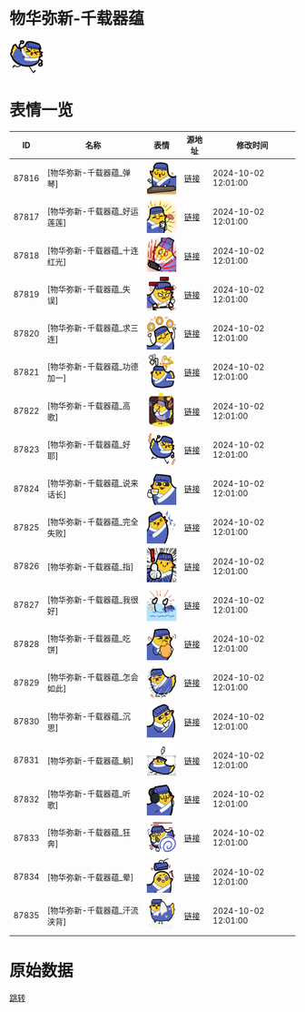 # 物华弥新-千载器蕴

<img src="./cover.png" height="60" alt="cover" />

# 表情一览

|ID|名称|表情|源地址|修改时间|
|----|----|----|----|----|
|87816|[物华弥新-千载器蕴_弹琴]|<img src="./pic/087816_%5B物华弥新-千载器蕴_弹琴%5D.png" height="60" alt="弹琴"/>|[链接](https://i0.hdslb.com/bfs/garb/4652e00d84e2e07547f0fdb1fcda27eedd3e03f4.png)|2024-10-02 12:01:00|
|87817|[物华弥新-千载器蕴_好运莲莲]|<img src="./pic/087817_%5B物华弥新-千载器蕴_好运莲莲%5D.png" height="60" alt="好运莲莲"/>|[链接](https://i0.hdslb.com/bfs/garb/adab26b8a8a1220a06f8db613da90e1efe30889a.png)|2024-10-02 12:01:00|
|87818|[物华弥新-千载器蕴_十连红光]|<img src="./pic/087818_%5B物华弥新-千载器蕴_十连红光%5D.png" height="60" alt="十连红光"/>|[链接](https://i0.hdslb.com/bfs/garb/2ef161066c8932636ebd924f71b19bb0e3b41d00.png)|2024-10-02 12:01:00|
|87819|[物华弥新-千载器蕴_失误]|<img src="./pic/087819_%5B物华弥新-千载器蕴_失误%5D.png" height="60" alt="失误"/>|[链接](https://i0.hdslb.com/bfs/garb/c42216152a303b8b5b7c506fade565268f41d54f.png)|2024-10-02 12:01:00|
|87820|[物华弥新-千载器蕴_求三连]|<img src="./pic/087820_%5B物华弥新-千载器蕴_求三连%5D.png" height="60" alt="求三连"/>|[链接](https://i0.hdslb.com/bfs/garb/30c32fa7012cb7fd88109d12c6dbbf787110cc0a.png)|2024-10-02 12:01:00|
|87821|[物华弥新-千载器蕴_功德加一]|<img src="./pic/087821_%5B物华弥新-千载器蕴_功德加一%5D.png" height="60" alt="功德加一"/>|[链接](https://i0.hdslb.com/bfs/garb/b2aae8a8bdb31f786ba45e5d50258751302a3885.png)|2024-10-02 12:01:00|
|87822|[物华弥新-千载器蕴_高歌]|<img src="./pic/087822_%5B物华弥新-千载器蕴_高歌%5D.png" height="60" alt="高歌"/>|[链接](https://i0.hdslb.com/bfs/garb/3cc5cf6373091bd5a4bfef62b54354c112975bf8.png)|2024-10-02 12:01:00|
|87823|[物华弥新-千载器蕴_好耶]|<img src="./pic/087823_%5B物华弥新-千载器蕴_好耶%5D.png" height="60" alt="好耶"/>|[链接](https://i0.hdslb.com/bfs/garb/eaa6b8ad795730336ff876540bee3808be06ad30.png)|2024-10-02 12:01:00|
|87824|[物华弥新-千载器蕴_说来话长]|<img src="./pic/087824_%5B物华弥新-千载器蕴_说来话长%5D.png" height="60" alt="说来话长"/>|[链接](https://i0.hdslb.com/bfs/garb/7b772029d834e45a76a7b82b574c8793557f4a70.png)|2024-10-02 12:01:00|
|87825|[物华弥新-千载器蕴_完全失败]|<img src="./pic/087825_%5B物华弥新-千载器蕴_完全失败%5D.png" height="60" alt="完全失败"/>|[链接](https://i0.hdslb.com/bfs/garb/b567ffa582c54addaec7a14220d878b3aba4b727.png)|2024-10-02 12:01:00|
|87826|[物华弥新-千载器蕴_指]|<img src="./pic/087826_%5B物华弥新-千载器蕴_指%5D.png" height="60" alt="指"/>|[链接](https://i0.hdslb.com/bfs/garb/ed2d561ad51c45bd64d3db92c1e427c20cf8149b.png)|2024-10-02 12:01:00|
|87827|[物华弥新-千载器蕴_我很好]|<img src="./pic/087827_%5B物华弥新-千载器蕴_我很好%5D.png" height="60" alt="我很好"/>|[链接](https://i0.hdslb.com/bfs/garb/cca190109d02413d9116bcb50ca1d5241559fb84.png)|2024-10-02 12:01:00|
|87828|[物华弥新-千载器蕴_吃饼]|<img src="./pic/087828_%5B物华弥新-千载器蕴_吃饼%5D.png" height="60" alt="吃饼"/>|[链接](https://i0.hdslb.com/bfs/garb/51c9c536d1e6fec4ceca56e2cdddfea13a399deb.png)|2024-10-02 12:01:00|
|87829|[物华弥新-千载器蕴_怎会如此]|<img src="./pic/087829_%5B物华弥新-千载器蕴_怎会如此%5D.png" height="60" alt="怎会如此"/>|[链接](https://i0.hdslb.com/bfs/garb/077e49bfdf6340a9e02a8474e8acc30029d64dec.png)|2024-10-02 12:01:00|
|87830|[物华弥新-千载器蕴_沉思]|<img src="./pic/087830_%5B物华弥新-千载器蕴_沉思%5D.png" height="60" alt="沉思"/>|[链接](https://i0.hdslb.com/bfs/garb/ad86a1ae72291a27eccc051a06f52e8a359ebef1.png)|2024-10-02 12:01:00|
|87831|[物华弥新-千载器蕴_躺]|<img src="./pic/087831_%5B物华弥新-千载器蕴_躺%5D.png" height="60" alt="躺"/>|[链接](https://i0.hdslb.com/bfs/garb/30267e86c94d36895db96638cec066c8d925e28c.png)|2024-10-02 12:01:00|
|87832|[物华弥新-千载器蕴_听歌]|<img src="./pic/087832_%5B物华弥新-千载器蕴_听歌%5D.png" height="60" alt="听歌"/>|[链接](https://i0.hdslb.com/bfs/garb/d6c48e7e6daca6e661da746c55b2c9650c7ad992.png)|2024-10-02 12:01:00|
|87833|[物华弥新-千载器蕴_狂奔]|<img src="./pic/087833_%5B物华弥新-千载器蕴_狂奔%5D.png" height="60" alt="狂奔"/>|[链接](https://i0.hdslb.com/bfs/garb/dec0edf253197ac18ea2373c26fe19bcb7b5d05d.png)|2024-10-02 12:01:00|
|87834|[物华弥新-千载器蕴_晕]|<img src="./pic/087834_%5B物华弥新-千载器蕴_晕%5D.png" height="60" alt="晕"/>|[链接](https://i0.hdslb.com/bfs/garb/bca7d09181c7ff03f4dfa43a7dfe2bb0e3dbdc95.png)|2024-10-02 12:01:00|
|87835|[物华弥新-千载器蕴_汗流浃背]|<img src="./pic/087835_%5B物华弥新-千载器蕴_汗流浃背%5D.png" height="60" alt="汗流浃背"/>|[链接](https://i0.hdslb.com/bfs/garb/409437086250941c6bdd94b0fdde53f0e6c2778f.png)|2024-10-02 12:01:00|

# 原始数据

[跳转](./raw.json)

